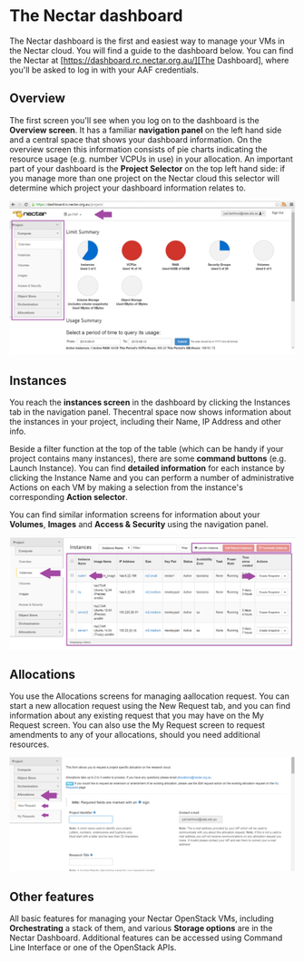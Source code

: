 # The Nectar dashboard

The Nectar dashboard is the first and easiest way to manage your VMs in the
Nectar cloud. You will find a guide to the dashboard below. You can find the
Nectar at [https://dashboard.rc.nectar.org.au/][The Dashboard], where you'll
be asked to log in with your AAF credentials.

## Overview

The first screen you'll see when you log on to the dashboard is the **Overview
screen**. It has a familiar **navigation panel** on the left hand side and a
central space that shows your dashboard information. On the overview screen
this information consists of pie charts indicating the resource usage (e.g.
number VCPUs in use) in your allocation. An important part of your dashboard
is the **Project Selector** on the top left hand side: if you manage more than
one project on the Nectar cloud this selector will determine which project
your dashboard information relates to.


![Dashboard Overview]


## Instances

You reach the **instances screen** in the dashboard by clicking the Instances
tab in the navigation panel. Thecentral space now shows information about the
instances in your project, including their Name, IP Address and other info.

Beside a filter function at the top of the table (which can be handy if your
project contains many instances), there are some **command buttons** (e.g.
Launch Instance). You can find **detailed information** for each instance by
clicking the Instance Name and you can perform a number of administrative
Actions on each VM by making a selection from the instance's corresponding
**Action selector**.

You can find similar information screens for information about your
**Volumes**, **Images** and **Access & Security** using the navigation panel.

![Dashboard Instances]

## Allocations

You use the Allocations screens for managing aallocation request. You can
start a new allocation request using the New Request tab, and you can find
information about any existing request that you may have on the My Request
screen. You can also use the My Request screen to request amendments to any
of your allocations, should you need additional resources.

![Dashboard Allocations]

## Other features

All basic features for managing your Nectar OpenStack VMs, including
**Orchestrating** a stack of them, and various **Storage options** are in 
the Nectar Dashboard. Additional features can be accessed using Command 
Line Interface or one of the OpenStack APIs.

[The Dashboard]: https://dashboard.rc.nectar.org.au/
[Dashboard Overview]: images/dashboard_overview.png
[Dashboard Instances]: images/dashboard_instances.png
[Dashboard Allocations]: images/dashboard_allocations.png

